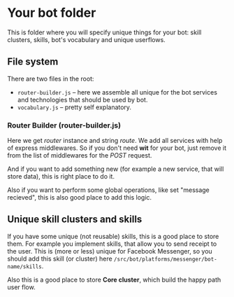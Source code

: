 # Your bot folder
This is folder where you will specify unique things for your bot: skill clusters, skills, bot's vocabulary and unique userflows.

## File system
There are two files in the root:
* `router-builder.js` – here we assemble all unique for the bot services and technologies that should be used by bot.
* `vocabulary.js` – pretty self explanatory.

### Router Builder (router-builder.js)
 Here we get _router_ instance and string _route_. We add all services with help of express middlewares. So if you don't need **wit** for your bot, just remove it from the list of middlewares for the _POST_ request.
 
 And if you want to add something new (for example a new service, that will store data), this is right place to do it.
    
 Also if you want to perform some global operations, like set "message recieved", this is also good place to add this logic.
  
  ## Unique skill clusters and skills
  If you have some unique (not reusable) skills, this is a good place to store them. For example you implement skills, that allow you to send receipt to the user. This is (more or less) unique for Facebook Messenger, so you should add this skill (or cluster) here `/src/bot/platforms/messenger/bot-name/skills`.
  
  Also this is a good place to store **Core cluster**, which build the happy path user flow.